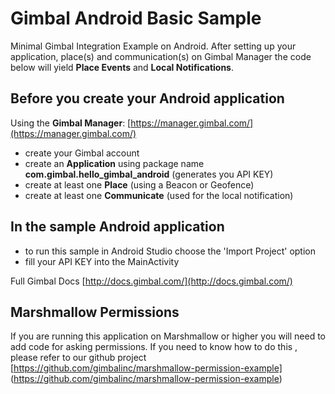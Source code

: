 # Gimbal Android Basic Sample
Minimal Gimbal Integration Example on Android. After setting up your application, place(s) and communication(s) on Gimbal Manager the code below will yield **Place Events** and **Local Notifications**.

## Before you create your Android application
Using the **Gimbal Manager**:
[https://manager.gimbal.com/](https://manager.gimbal.com/)
- create your Gimbal account 
- create an **Application** using package name **com.gimbal.hello_gimbal_android** (generates you API KEY)
- create at least one **Place** (using a Beacon or Geofence)
- create at least one **Communicate** (used for the local notification)

## In the sample Android application
- to run this sample in Android Studio choose the 'Import Project' option
- fill your API KEY into the MainActivity

Full Gimbal Docs [http://docs.gimbal.com/](http://docs.gimbal.com/)

## Marshmallow Permissions
If you are running this application on Marshmallow or higher you will need to add code for asking permissions. If you need to know how to do this , please refer to our github project  [https://github.com/gimbalinc/marshmallow-permission-example] (https://github.com/gimbalinc/marshmallow-permission-example)